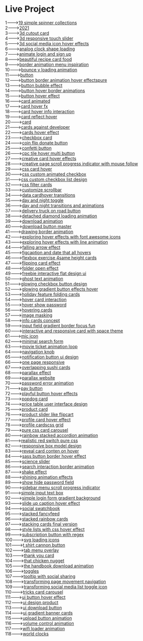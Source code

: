 <h1>Live Project</h1>
1---><a href="https://hawanbeats.github.io/html-css-js/19%20simple%20spinner%20collections/">19 simple spinner collections</a>
<br>
2---><a href="https://hawanbeats.github.io/html-css-js/2021/">2021</a>
<br>
3---><a href="https://hawanbeats.github.io/html-css-js/3d%20cutout%20card/">3d cutout card</a>
<br>
4---><a href="https://hawanbeats.github.io/html-css-js/3d%20responsive%20touch%20slider/">3d responsive touch slider</a>
<br>
5---><a href="https://hawanbeats.github.io/html-css-js/3d%20social%20media%20icon%20hover%20effects/">3d social media icon hover effects</a>
<br>
6---><a href="https://hawanbeats.github.io/html-css-js/analog%20clock%20shape%20loading/">analog clock shape loading</a>
<br>
7---><a href="https://hawanbeats.github.io/html-css-js/animate%20login%20and%20sign%20up/">animate login and sign up</a>
<br>
8---><a href="https://hawanbeats.github.io/html-css-js/beatiful%20recipe%20card%20food/">beautiful recipe card food</a>
<br>
9---><a href="https://hawanbeats.github.io/html-css-js/border%20animation%20menu%20inspiration/">border animation menu inspiration</a>
<br>
10---><a href="https://hawanbeats.github.io/html-css-js/bounce%20y%20loading%20animation/">bounce y loading animation</a>
<br>
11---><a href="https://hawanbeats.github.io/html-css-js/button/">button</a>
<br>
12---><a href="https://hawanbeats.github.io/html-css-js/button%20border%20animation%20on%20hover%20effectspure/">button border animation hover effectspure</a>
<br>
13---><a href="https://hawanbeats.github.io/html-css-js/button%20bubble%20effect/">button bubble effect</a>
<br>
14---><a href="https://hawanbeats.github.io/html-css-js/button%20hover%20border%20animations/">button hover border animations</a>
<br>
15---><a href="https://hawanbeats.github.io/html-css-js/button%20hover%20effect/">button hover effect</a>
<br>
16---><a href="https://hawanbeats.github.io/html-css-js/card%20animated/">card animated</a>
<br>
17---><a href="https://hawanbeats.github.io/html-css-js/card%20hover%20fx/">card hover fx</a>
<br>
18---><a href="https://hawanbeats.github.io/html-css-js/card%20hover%20info%20interaction/">card hover info interaction</a>
<br>
19---><a href="https://hawanbeats.github.io/html-css-js/card%20reflect%20hover/">card reflect hover</a>
<br>
20---><a href="https://hawanbeats.github.io/html-css-js/card/">card</a>
<br>
21---><a href="https://hawanbeats.github.io/html-css-js/cards%20against%20developer/">cards against developer</a>
<br>
22---><a href="https://hawanbeats.github.io/html-css-js/cards%20hover%20effect/">cards hover effect</a>
<br>
23---><a href="https://hawanbeats.github.io/html-css-js/checkbox%20card/">checkbox card</a>
<br>
24---><a href="https://hawanbeats.github.io/html-css-js/coin%20flip%20donate%20button/">coin flip donate button</a>
<br>
25---><a href="https://hawanbeats.github.io/html-css-js/confetti%20button/">confetti button</a>
<br>
26---><a href="https://hawanbeats.github.io/html-css-js/cpc%20tile%20hover%20multi%20button/">cpc tile hover multi button</a>
<br>
27---><a href="https://hawanbeats.github.io/html-css-js/creative%20card%20hover%20effects/">creative card hover effects</a>
<br>
28---><a href="https://hawanbeats.github.io/html-css-js/creative%20page%20scroll%20progress%20indicator%20with%20mouse%20follow/">creative page scroll progress indicator with mouse follow</a>
<br>
29---><a href="https://hawanbeats.github.io/html-css-js/css%20card%20hover/">css card hover</a>
<br>
30---><a href="https://hawanbeats.github.io/html-css-js/css%20custom%20animated%20checkbox/">css custom animated checkbox</a>
<br>
31---><a href="https://hawanbeats.github.io/html-css-js/css%20custom%20checkbox%20list%20design/">css custom checkbox list design</a>
<br>
32---><a href="https://hawanbeats.github.io/html-css-js/css%20filter%20cards/">css filter cards</a>
<br>
33---><a href="https://hawanbeats.github.io/html-css-js/customize%20scrollbar/">customize scrollbar</a>
<br>
34---><a href="https://hawanbeats.github.io/html-css-js/data%20cardhover%20transitions/">data cardhover transitions</a>
<br>
35---><a href="https://hawanbeats.github.io/html-css-js/day%20and%20night%20toggle/">day and night toggle</a>
<br>
36---><a href="https://hawanbeats.github.io/html-css-js/day%20and%20night%20transitions%20and%20animations/">day and night transitions and animations</a>
<br>
37---><a href="https://hawanbeats.github.io/html-css-js/delivery%20truck%20on%20road%20button/">delivery truck on road button</a>
<br>
38---><a href="https://hawanbeats.github.io/html-css-js/detached%20diamond%20loading%20animation/">detached diamond loading animation</a>
<br>
39---><a href="https://hawanbeats.github.io/html-css-js/download%20animation/">download animation</a>
<br>
40---><a href="https://hawanbeats.github.io/html-css-js/download-button-master/">download button master</a>
<br>
41---><a href="https://hawanbeats.github.io/html-css-js/drawing%20border%20animation/">drawing border animation</a>
<br>
42---><a href="https://hawanbeats.github.io/html-css-js/exploring%20hover%20effects%20with%20font%20awesome%20icons/">exploring hover effects with font awesome icons</a>
<br>
43---><a href="https://hawanbeats.github.io/html-css-js/exploring%20hover%20effects%20with%20line%20animation/">exploring hover effects with line animation</a>
<br>
44---><a href="https://hawanbeats.github.io/html-css-js/falling%20arrow%20effect/">falling arrow effect</a>
<br>
45---><a href="https://hawanbeats.github.io/html-css-js/figcaption%20and%20date%20that%20all%20hovers/">figcaption and date that all hovers</a>
<br>
46---><a href="https://hawanbeats.github.io/html-css-js/flexbox%20exercise%204same%20height%20cards/">flexbox exercise 4same height cards</a>
<br>
47---><a href="https://hawanbeats.github.io/html-css-js/flipping%20card%20effect/">flipping card effect</a>
<br>
48---><a href="https://hawanbeats.github.io/html-css-js/folder%20open%20effect/">folder open effect</a>
<br>
49---><a href="https://hawanbeats.github.io/html-css-js/freebie%20interactive%20flat%20design%20ui/">freebie interactive flat design ui</a>
<br>
50---><a href="https://hawanbeats.github.io/html-css-js/ghost%20text%20animation/">ghost text animation</a>
<br>
51---><a href="https://hawanbeats.github.io/html-css-js/glowing%20checkbox%20button%20design/">glowing checkbox button design</a>
<br>
52---><a href="https://hawanbeats.github.io/html-css-js/glowing%20gradient%20button%20effects%20on%20hover/">glowing gradient button effects hover</a>
<br>
53---><a href="https://hawanbeats.github.io/html-css-js/holiday%20feature%20folding%20cards/">holiday feature folding cards</a>
<br>
54---><a href="https://hawanbeats.github.io/html-css-js/hover%20card%20interaction/">hover card interaction</a>
<br>
55---><a href="https://hawanbeats.github.io/html-css-js/hover%20show%20password/">hover show password</a>
<br>
56---><a href="https://hawanbeats.github.io/html-css-js/hovering%20cards/">hovering cards</a>
<br>
57---><a href="https://hawanbeats.github.io/html-css-js/image%20masking/">image masking</a>
<br>
58---><a href="https://hawanbeats.github.io/html-css-js/info%20cards%20concept/">info cards concept</a>
<br>
59---><a href="https://hawanbeats.github.io/html-css-js/input%20field%20gradient%20border%20focus%20fun/">input field gradient border focus fun</a>
<br>
60---><a href="https://hawanbeats.github.io/html-css-js/interactive%20and%20responsive%20card%20with%20space%20theme/">interactive and responsive card with space theme</a>
<br>
61---><a href="https://hawanbeats.github.io/html-css-js/mic%20icon/">mic icon</a>
<br>
62---><a href="https://hawanbeats.github.io/html-css-js/minimal%20search%20form/">minimal search form</a>
<br>
63---><a href="https://hawanbeats.github.io/html-css-js/movie%20ticket%20animation%20loop/">movie ticket animation loop</a>
<br>
64---><a href="https://hawanbeats.github.io/html-css-js/navigation%20knob/">navigation knob</a>
<br>
65---><a href="https://hawanbeats.github.io/html-css-js/notification%20button%20ui%20design/">notification button ui design</a>
<br>
66---><a href="https://hawanbeats.github.io/html-css-js/one%20page%20responsive/">one page responsive</a>
<br>
67---><a href="https://hawanbeats.github.io/html-css-js/overlapping%20sushi%20cards/">overlapping sushi cards</a>
<br>
68---><a href="https://hawanbeats.github.io/html-css-js/parallax%20effect/">parallax effect</a>
<br>
69---><a href="https://hawanbeats.github.io/html-css-js/parallax%20website/">parallax website</a>
<br>
70---><a href="https://hawanbeats.github.io/html-css-js/password%20error%20animation/">password error animation</a>
<br>
71---><a href="https://hawanbeats.github.io/html-css-js/pay%20button/">pay button</a>
<br>
72---><a href="https://hawanbeats.github.io/html-css-js/playful%20button%20hover%20effects/">playful button hover effects</a>
<br>
73---><a href="https://hawanbeats.github.io/html-css-js/popdog%20card/">popdog card</a>
<br>
74---><a href="https://hawanbeats.github.io/html-css-js/price%20table%20user%20interface%20design/">price table user interface design</a>
<br>
75---><a href="https://hawanbeats.github.io/html-css-js/product%20card/">product card</a>
<br>
76---><a href="https://hawanbeats.github.io/html-css-js/product%20slider%20like%20flipcart/">product slider like flipcart</a>
<br>
77---><a href="https://hawanbeats.github.io/html-css-js/profile%20card%20hover%20effect/">profile card hover effect</a>
<br>
78---><a href="https://hawanbeats.github.io/html-css-js/profile%20cardscss%20grid/">profile cardscss grid</a>
<br>
79---><a href="https://hawanbeats.github.io/html-css-js/pure%20css%20card%20carousel/">pure css card carousel</a>
<br>
80---><a href="https://hawanbeats.github.io/html-css-js/rainbow%20stacked%20accordion%20animation/">rainbow stacked accordion animation</a>
<br>
81---><a href="https://hawanbeats.github.io/html-css-js/realistic%20red%20switch%20pure%20css/">realistic red switch pure css</a>
<br>
82---><a href="https://hawanbeats.github.io/html-css-js/responsive%20box%20model%20design/">responsive box model design</a>
<br>
83---><a href="https://hawanbeats.github.io/html-css-js/reveal%20card%20conten%20on%20hover/">reveal card conten on hover</a>
<br>
84---><a href="https://hawanbeats.github.io/html-css-js/sass%20button%20border%20hover%20effect/">sass button border hover effect</a>
<br>
85---><a href="https://hawanbeats.github.io/html-css-js/science%20slider/">science slider</a>
<br>
86---><a href="https://hawanbeats.github.io/html-css-js/search%20interaction%20border%20animation/">search interaction border animation</a>
<br>
87---><a href="https://hawanbeats.github.io/html-css-js/shake%20effect/">shake effect</a>
<br>
88---><a href="https://hawanbeats.github.io/html-css-js/shining%20text%20animation%20effects/">shining animation effects</a>
<br>
89---><a href="https://hawanbeats.github.io/html-css-js/show%20hide%20password%20field/">show hide password field</a>
<br>
90---><a href="https://hawanbeats.github.io/html-css-js/sidebar%20menu%20scroll%20progress%20indicator/">sidebar menu scroll progress indicator</a>
<br>
91---><a href="https://hawanbeats.github.io/html-css-js/simple%20input%20text%20box/">simple input text box</a>
<br>
92---><a href="https://hawanbeats.github.io/html-css-js/simple%20login%20form%20gradient%20background/">simple login form gradient background</a>
<br>
93---><a href="https://hawanbeats.github.io/html-css-js/slide%20up%20caption%20hover%20effect/">slide up caption hover effect</a>
<br>
94---><a href="https://hawanbeats.github.io/html-css-js/social%20swatchbook/">social swatchbook</a>
<br>
95---><a href="https://hawanbeats.github.io/html-css-js/stacked%20fancyfeed/">stacked fancyfeed</a>
<br>
96---><a href="https://hawanbeats.github.io/html-css-js/stacked%20rainbow%20cards/">stacked rainbow cards</a>
<br>
97---><a href="https://hawanbeats.github.io/html-css-js/stacking%20cards%20final%20version/">stacking cards final version</a>
<br>
98---><a href="https://hawanbeats.github.io/html-css-js/style%20lists%20with%20css%20hover%20effect/">style lists with css hover effect</a>
<br> 
99---><a href="https://hawanbeats.github.io/html-css-js/subscription%20button%20with%20regex/">subscription button with regex</a>
<br>
100---><a href="https://hawanbeats.github.io/html-css-js/svg%20loading%20icons/">svg loading icons</a>
<br>
101---><a href="https://hawanbeats.github.io/html-css-js/t%20shirt%20cannon%20button/">t shirt cannon button</a>
<br>
102---><a href="https://hawanbeats.github.io/html-css-js/tab%20menu%20overlay/">tab menu overlay</a>
<br>
103---><a href="https://hawanbeats.github.io/html-css-js/thank%20you%20card/">thank you card</a>
<br>
104---><a href="https://hawanbeats.github.io/html-css-js/that%20chicken%20nugget/">that chicken nugget</a>
<br>
105---><a href="https://hawanbeats.github.io/html-css-js/the%20handbook%20download%20animation/">the handbook download animation</a>
<br>
106---><a href="https://hawanbeats.github.io/html-css-js/toggles/">toggles</a>
<br>
107---><a href="https://hawanbeats.github.io/html-css-js/tooltip%20with%20social%20sharing/">tooltip with social sharing</a>
<br>
108---><a href="https://hawanbeats.github.io/html-css-js/transforming%20page%20movement%20navigation/">transforming page movement navigation</a>
<br>
109---><a href="https://hawanbeats.github.io/html-css-js/transforming%20social%20media%20list%20toggle%20icon/">transforming social media list toggle icon</a>
<br>
110---><a href="https://hawanbeats.github.io/html-css-js/tricks%20card%20carousel/">tricks card carousel</a>
<br>
111---><a href="https://hawanbeats.github.io/html-css-js/ui%20button%20hover%20effect/">ui button hover effect</a>
<br>
112---><a href="https://hawanbeats.github.io/html-css-js/ui%20design%20product/">ui design product</a>
<br>
113---><a href="https://hawanbeats.github.io/html-css-js/ui%20download%20button/">ui download button</a>
<br>
114---><a href="https://hawanbeats.github.io/html-css-js/ui%20gradient%20banner%20cards/">ui gradient banner cards</a>
<br>
115---><a href="https://hawanbeats.github.io/html-css-js/upload%20button%20animation/">upload button animation</a>
<br>
116---><a href="https://hawanbeats.github.io/html-css-js/volume%20control%20animation/">volume control animation</a>
<br>
117---><a href="https://hawanbeats.github.io/html-css-js/wifi%20loader%20animation/">wifi loader animation</a>
<br>
118---><a href="https://hawanbeats.github.io/html-css-js/world%20clocks/">world clocks</a>
